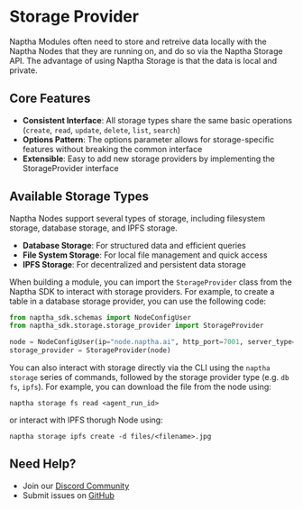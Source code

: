 # Storage Provider

Naptha Modules often need to store and retreive data locally with the Naptha Nodes that they are running on, and do so via the Naptha Storage API. The advantage of using Naptha Storage is that the data is local and private. 

## Core Features

- **Consistent Interface**: All storage types share the same basic operations (`create`, `read`, `update`, `delete`, `list`, `search`)
- **Options Pattern**: The options parameter allows for storage-specific features without breaking the common interface
- **Extensible**: Easy to add new storage providers by implementing the StorageProvider interface

## Available Storage Types
Naptha Nodes support several types of storage, including filesystem storage, database storage, and IPFS storage.

- **Database Storage**: For structured data and efficient queries
- **File System Storage**: For local file management and quick access
- **IPFS Storage**: For decentralized and persistent data storage

When building a module, you can import the `StorageProvider` class from the Naptha SDK to interact with storage providers. For example, to create a table in a database storage provider, you can use the following code:

```python
from naptha_sdk.schemas import NodeConfigUser
from naptha_sdk.storage.storage_provider import StorageProvider

node = NodeConfigUser(ip="node.naptha.ai", http_port=7001, server_type="http")
storage_provider = StorageProvider(node)
```

You can also interact with storage directly via the CLI using the `naptha storage` series of commands, followed by the storage provider type (e.g. `db` `fs`, `ipfs`). For example, you can download the file from the node using:

```
naptha storage fs read <agent_run_id>
```

or interact with IPFS thorugh Node using:

```
naptha storage ipfs create -d files/<filename>.jpg
```

## Need Help?
- Join our [Discord Community](https://naptha.ai/naptha-community)
- Submit issues on [GitHub](https://github.com/NapthaAI)